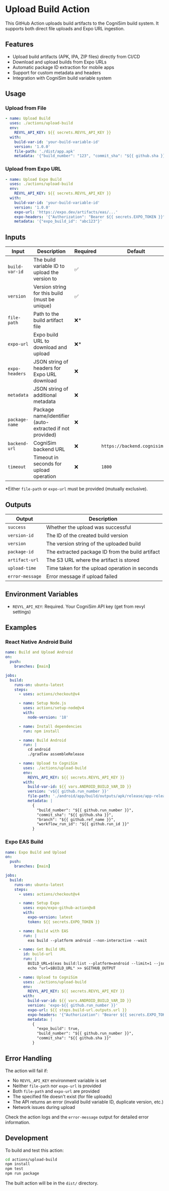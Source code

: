 # Upload Build Action

This GitHub Action uploads build artifacts to the CogniSim build system. It
supports both direct file uploads and Expo URL ingestion.

## Features

- Upload build artifacts (APK, IPA, ZIP files) directly from CI/CD
- Download and upload builds from Expo URLs
- Automatic package ID extraction for mobile apps
- Support for custom metadata and headers
- Integration with CogniSim build variable system

## Usage

### Upload from File

```yaml
- name: Upload Build
  uses: ./actions/upload-build
  env:
    REVYL_API_KEY: ${{ secrets.REVYL_API_KEY }}
  with:
    build-var-id: 'your-build-variable-id'
    version: '1.0.0'
    file-path: './dist/app.apk'
    metadata: '{"build_number": "123", "commit_sha": "${{ github.sha }}"}'
```

### Upload from Expo URL

```yaml
- name: Upload Expo Build
  uses: ./actions/upload-build
  env:
    REVYL_API_KEY: ${{ secrets.REVYL_API_KEY }}
  with:
    build-var-id: 'your-build-variable-id'
    version: '1.0.0'
    expo-url: 'https://expo.dev/artifacts/eas/...'
    expo-headers: '{"Authorization": "Bearer ${{ secrets.EXPO_TOKEN }}"}'
    metadata: '{"expo_build_id": "abc123"}'
```

## Inputs

| Input          | Description                                              | Required | Default                       |
| -------------- | -------------------------------------------------------- | -------- | ----------------------------- |
| `build-var-id` | The build variable ID to upload the version to           | ✅       |                               |
| `version`      | Version string for this build (must be unique)           | ✅       |                               |
| `file-path`    | Path to the build artifact file                          | ❌\*     |                               |
| `expo-url`     | Expo build URL to download and upload                    | ❌\*     |                               |
| `expo-headers` | JSON string of headers for Expo URL download             | ❌       |                               |
| `metadata`     | JSON string of additional metadata                       | ❌       |                               |
| `package-name` | Package name/identifier (auto-extracted if not provided) | ❌       |                               |
| `backend-url`  | CogniSim backend URL                                     | ❌       | `https://backend.cognisim.io` |
| `timeout`      | Timeout in seconds for upload operation                  | ❌       | `1800`                        |

\*Either `file-path` or `expo-url` must be provided (mutually exclusive).

## Outputs

| Output          | Description                                      |
| --------------- | ------------------------------------------------ |
| `success`       | Whether the upload was successful                |
| `version-id`    | The ID of the created build version              |
| `version`       | The version string of the uploaded build         |
| `package-id`    | The extracted package ID from the build artifact |
| `artifact-url`  | The S3 URL where the artifact is stored          |
| `upload-time`   | Time taken for the upload operation in seconds   |
| `error-message` | Error message if upload failed                   |

## Environment Variables

- `REVYL_API_KEY`: Required. Your CogniSim API key (get from revyl settings)

## Examples

### React Native Android Build

```yaml
name: Build and Upload Android
on:
  push:
    branches: [main]

jobs:
  build:
    runs-on: ubuntu-latest
    steps:
      - uses: actions/checkout@v4

      - name: Setup Node.js
        uses: actions/setup-node@v4
        with:
          node-version: '18'

      - name: Install dependencies
        run: npm install

      - name: Build Android
        run: |
          cd android
          ./gradlew assembleRelease

      - name: Upload to CogniSim
        uses: ./actions/upload-build
        env:
          REVYL_API_KEY: ${{ secrets.REVYL_API_KEY }}
        with:
          build-var-id: ${{ vars.ANDROID_BUILD_VAR_ID }}
          version: 'v${{ github.run_number }}'
          file-path: './android/app/build/outputs/apk/release/app-release.apk'
          metadata: |
            {
              "build_number": "${{ github.run_number }}",
              "commit_sha": "${{ github.sha }}",
              "branch": "${{ github.ref_name }}",
              "workflow_run_id": "${{ github.run_id }}"
            }
```

### Expo EAS Build

```yaml
name: Expo Build and Upload
on:
  push:
    branches: [main]

jobs:
  build:
    runs-on: ubuntu-latest
    steps:
      - uses: actions/checkout@v4

      - name: Setup Expo
        uses: expo/expo-github-action@v8
        with:
          expo-version: latest
          token: ${{ secrets.EXPO_TOKEN }}

      - name: Build with EAS
        run: |
          eas build --platform android --non-interactive --wait

      - name: Get Build URL
        id: build-url
        run: |
          BUILD_URL=$(eas build:list --platform=android --limit=1 --json | jq -r '.[0].artifacts.buildUrl')
          echo "url=$BUILD_URL" >> $GITHUB_OUTPUT

      - name: Upload to CogniSim
        uses: ./actions/upload-build
        env:
          REVYL_API_KEY: ${{ secrets.REVYL_API_KEY }}
        with:
          build-var-id: ${{ vars.ANDROID_BUILD_VAR_ID }}
          version: 'expo-${{ github.run_number }}'
          expo-url: ${{ steps.build-url.outputs.url }}
          expo-headers: '{"Authorization": "Bearer ${{ secrets.EXPO_TOKEN }}"}'
          metadata: |
            {
              "expo_build": true,
              "build_number": "${{ github.run_number }}",
              "commit_sha": "${{ github.sha }}"
            }
```

## Error Handling

The action will fail if:

- No `REVYL_API_KEY` environment variable is set
- Neither `file-path` nor `expo-url` is provided
- Both `file-path` and `expo-url` are provided
- The specified file doesn't exist (for file uploads)
- The API returns an error (invalid build variable ID, duplicate version, etc.)
- Network issues during upload

Check the action logs and the `error-message` output for detailed error
information.

## Development

To build and test this action:

```bash
cd actions/upload-build
npm install
npm test
npm run package
```

The built action will be in the `dist/` directory.
